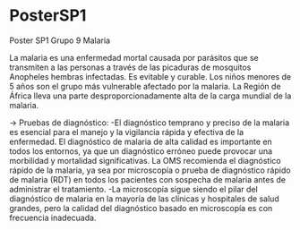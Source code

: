 # PosterSP1
Poster SP1 Grupo 9 Malaria


La malaria es una enfermedad mortal causada por parásitos que se transmiten a las personas a través de las picaduras de mosquitos Anopheles hembras infectadas. Es evitable y curable.
Los niños menores de 5 años son el grupo más vulnerable afectado por la malaria. 
La Región de África lleva una parte desproporcionadamente alta de la carga mundial de la malaria. 

-> Pruebas de diagnóstico:
-El diagnóstico temprano y preciso de la malaria es esencial para el manejo y la vigilancia rápida y efectiva de la enfermedad. El diagnóstico de malaria de alta calidad es importante en todos los entornos, ya que un diagnóstico erróneo puede provocar una morbilidad y mortalidad significativas. La OMS recomienda el diagnóstico rápido de la malaria, ya sea por microscopía o prueba de diagnóstico rápido de malaria (RDT) en todos los pacientes con sospecha de malaria antes de administrar el tratamiento.
-La microscopía sigue siendo el pilar del diagnóstico de malaria en la mayoría de las clínicas y hospitales de salud grandes, pero la calidad del diagnóstico basado en microscopía es con frecuencia inadecuada.

